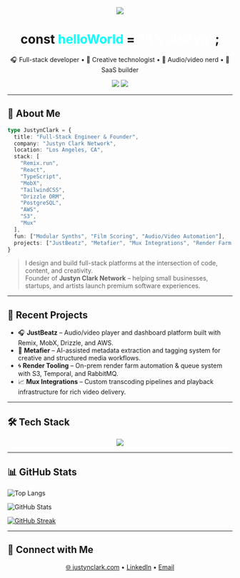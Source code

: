 <!-- Typing animation intro -->
<p align="center">
  <img src="https://readme-typing-svg.demolab.com/?lines=Hey,+I'm+Justyn+Clark!;Creative+Engineer,+Builder,+Technologist.;Welcome+to+my+GitHub+space!&center=true&width=600&height=45" />
</p>

<h1 align="center">const <span style="color:#00ffff;">helloWorld</span> = <span style="color:#ffffff;">"It’s Justyn"</span>;</h1>

<p align="center">
  🎧 Full-stack developer • 🎨 Creative technologist • 🧠 Audio/video nerd • 🚀 SaaS builder
</p>

<p align="center">
  <img src="https://img.shields.io/github/followers/justyn-clark?label=Follow&style=social" />
  <img src="https://komarev.com/ghpvc/?username=justyn-clark&style=flat-square&color=blue" />
</p>

---

## 🧠 About Me

```ts
type JustynClark = {
  title: "Full-Stack Engineer & Founder",
  company: "Justyn Clark Network",
  location: "Los Angeles, CA",
  stack: [
    "Remix.run", 
    "React", 
    "TypeScript", 
    "MobX", 
    "TailwindCSS", 
    "Drizzle ORM", 
    "PostgreSQL", 
    "AWS", 
    "S3", 
    "Mux"
  ],
  fun: ["Modular Synths", "Film Scoring", "Audio/Video Automation"],
  projects: ["JustBeatz", "Metafier", "Mux Integrations", "Render Farm Tooling"]
}
```

> I design and build full-stack platforms at the intersection of code, content, and creativity.  
> Founder of **Justyn Clark Network** – helping small businesses, startups, and artists launch premium software experiences.

---

## 🚀 Recent Projects

- 🎧 **JustBeatz** – Audio/video player and dashboard platform built with Remix, MobX, Drizzle, and AWS.
- 🧠 **Metafier** – AI-assisted metadata extraction and tagging system for creative and structured media workflows.
- 🌀 **Render Tooling** – On-prem render farm automation & queue system with S3, Temporal, and RabbitMQ.
- 📈 **Mux Integrations** – Custom transcoding pipelines and playback infrastructure for rich video delivery.

---

## 🛠️ Tech Stack

<p align="center">
  <img src="https://skillicons.dev/icons?i=ts,js,react,nextjs,remix,tailwind,postgres,prisma,aws,nodejs,bun,vercel" />
</p>

---

## 📊 GitHub Stats

![Top Langs](https://github-readme-stats-puce-sigma-81.vercel.app/api/top-langs/?username=justyn-clark&layout=compact&theme=dark)

![GitHub Stats](https://github-readme-stats-puce-sigma-81.vercel.app/api?username=justyn-clark&show_icons=true&theme=dark)

[![GitHub Streak](https://streak-stats.demolab.com?user=justyn-clark&theme=dark)](https://git.io/streak-stats)

---

## 🔗 Connect with Me

<p align="center">
  <a href="https://justynclark.com" target="_blank">🌐 justynclark.com</a> •
  <a href="https://linkedin.com/in/justynclark" target="_blank">LinkedIn</a> •
  <a href="mailto:hey@justynclark.com" target="_blank">Email</a>
</p>
